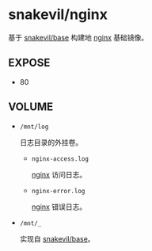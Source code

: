 snakevil/nginx
===

基于 [snakevil/base][base] 构建地 [nginx][] 基础镜像。

[base]: https://github.com/snakevil-docker/base
[nginx]: http://nginx.org

EXPOSE
---

* 80

VOLUME
---

* `/mnt/log`

    日志目录的外挂卷。

    * `nginx-access.log`

        [nginx][] 访问日志。

    * `nginx-error.log`

        [nginx][] 错误日志。

* `/mnt/_`

    实现自 [snakevil/base](https://github.com/snakevil-docker/base#volume)。
